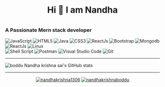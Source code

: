 <h1 align=center>Hi  👋 I am Nandha<h1>
<h3> A Passionate Mern stack developer</h3>  

  
  
  
  
![JavaScript](https://img.shields.io/badge/javascript-%23323330.svg?style=for-the-badge&logo=javascript&logoColor=%23F7DF1E)
![HTML5](https://img.shields.io/badge/html5-%23E34F26.svg?style=for-the-badge&logo=html5&logoColor=white) 
![Java](https://img.shields.io/badge/-java-%23E34F26.svg?style=for-the-badge&logo=java&logoColor=white) 
![CSS3](https://img.shields.io/badge/css3-%231572B6.svg?style=for-the-badge&logo=css3&logoColor=white)
![ReactJs](https://img.shields.io/badge/-ReactJs-61DAFB?style=for-the-badge&logo=react&logoColor=white)
![Bootstrap](https://img.shields.io/badge/bootstrap-%23563D7C.svg?style=for-the-badge&logo=bootstrap&logoColor=white) 
![Mongodb](https://img.shields.io/badge/Mongodb-61DAFB?logo=mongodb&logoColor=white&style=for-the-badge)
![ReactJs](https://img.shields.io/badge/NodeJs-Green?&style=for-the-badge&logo=node&logoColor=white)
![Linux](https://img.shields.io/badge/Linux-FCC624?style=for-the-badge&logo=linux&logoColor=black)  
![Shell Script](https://img.shields.io/badge/shell_script-%23121011.svg?style=for-the-badge&logo=gnu-bash&logoColor=white)
![Postman](https://img.shields.io/badge/Postman-FF6C37?style=for-the-badge&logo=postman&logoColor=white) 
![Visual Studio Code](https://img.shields.io/badge/Visual%20Studio%20Code-0078d7.svg?style=for-the-badge&logo=visual-studio-code&logoColor=white) 
![Git](https://img.shields.io/badge/git-%23F05033.svg?style=for-the-badge&logo=git&logoColor=white)
   

<hr/>
  
![ boddu Nandha krishna sai's GitHub stats](https://github-readme-stats.vercel.app/api?username=Nandhakrishnaboddu&theme=react&show_icons=true)

  
  <hr/>
  

  <p align="center">
<a href="https://linkedin.com/in/nandhakrishna1306" target="blank"><img align="center"  src="https://img.shields.io/badge/Twitter-%231DA1F2.svg?style=for-the-badge&logo=Twitter&logoColor=black"  alt="nandhakrishna1306"  /></a>
<a href="https://codesandbox.com/nandhakrishnaboddu" target="blank"><img align="center" src="https://img.shields.io/badge/LinkedIn-0077B5?style=for-the-badge&logo=linkedin&logoColor=black" alt="nandhakrishnaboddu" /></a>
</p>
  


